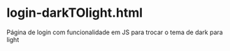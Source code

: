 # login-darkTOlight.html
Página de login com funcionalidade em JS para trocar o tema de dark para light
